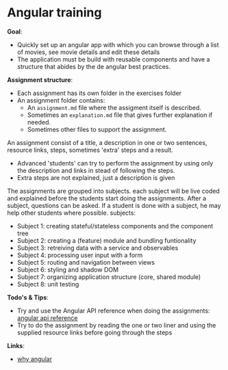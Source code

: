 Angular training
================================================================

**Goal**:
- Quickly set up an angular app with which you can browse through a list of movies, see movie details and edit these details
- The application must be build with reusable components and have a structure that abides by the de angular best practices.

**Assignment structure**:
- Each assignment has its own folder in the exercises folder
- An assignment folder contains:
  - An `assignment.md` file where the assigment itself is described.
  - Sometimes an `explanation.md` file that gives further explanation if needed.
  - Sometimes other files to support the assignment.

An assignment consist of a title, a description in one or two sentences, resource links, steps, sometimes 'extra' steps and a result.
- Advanced 'students' can try to perform the assignment by using only the description and links in stead of following the steps.
- Extra steps are not explained, just a description is given

The assignments are grouped into subjects. each subject will be live coded and explained before the students start doing the assignments.
After a subject, questions can be asked. If a student is done with a subject, he may help other students where possible. subjects:

- Subject 1: creating stateful/stateless components and the component tree
- Subject 2: creating a (feature) module and bundling funtionality 
- Subject 3: retreiving data with a service and observables
- Subject 4: processing user input with a form
- Subject 5: routing and navigation between views
- Subject 6: styling and shadow DOM
- Subject 7: organizing application structure (core, shared module) 
- Subject 8: unit testing

**Todo's & Tips**:
- Try and use the Angular API reference when doing the assignments: [angular api reference](https://angular.io/docs/ts/latest/api/)
- Try to do the assignment by reading the one or two liner and using the supplied resource links before going through the steps

**Links**:
- [why angular](https://angular-training-guide.rangle.io/why_angular_2)